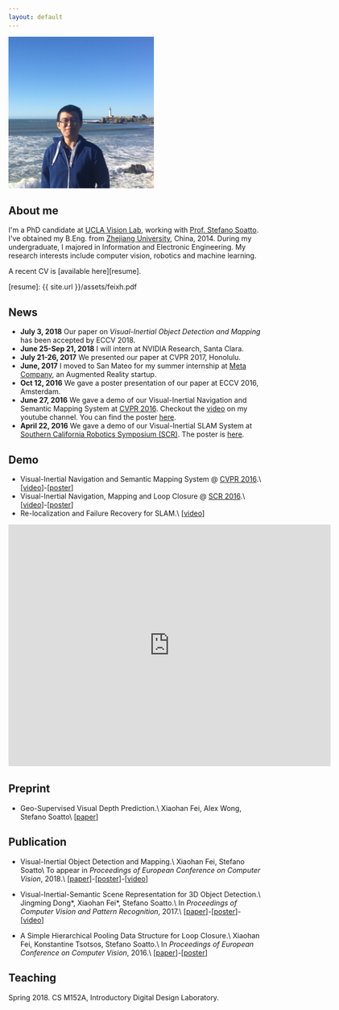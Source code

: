 ```yaml
---
layout: default
---
```

<script type="text/javascript" src="http://cdn.mathjax.org/mathjax/latest/MathJax.js?config=TeX-AMS-MML_HTMLorMML"></script>

<!-- <center> -->
<img src="images/profile_small.png" alt="Smiley face" >
<!-- </center> -->

## About me
I'm a PhD candidate at [UCLA Vision Lab][about_visionlab], working with [Prof. Stefano Soatto][about_ss]. I\'ve obtained my B.Eng. from [Zhejiang University][about_zju], China, 2014. During my undergraduate, I majored in Information and Electronic Engineering. My research interests include computer vision, robotics and machine learning.

A recent CV is [available here][resume].

[resume]: {{ site.url }}/assets/feixh.pdf

[about_zju]: http://www.zju.edu.cn/english/
[about_ucla]: http://www.ucla.edu
[about_ss]: http://www.cs.ucla.edu/~soatto/
[about_visionlab]: http://vision.ucla.edu

<!--
<center>
<iframe width="560" height="315" src="https://www.youtube.com/embed/tbxQUXdiXKo" frameborder="0" allowfullscreen></iframe>
</center>
-->


## News
- **July 3, 2018** Our paper on *Visual-Inertial Object Detection and Mapping* has been accepted by ECCV 2018.
- **June 25-Sep 21, 2018** I will intern at NVIDIA Research, Santa Clara.
- **July 21-26, 2017** We presented our paper at CVPR 2017, Honolulu.
- **June, 2017** I moved to San Mateo for my summer internship at [Meta Company](https://www.metavision.com/), an Augmented Reality startup.
- **Oct 12, 2016** We gave a poster presentation of our paper at ECCV 2016, Amsterdam.
- **June 27, 2016** We gave a demo of our Visual-Inertial Navigation and Semantic Mapping System at [CVPR 2016](http://cvpr2016.thecvf.com/program/demos). Checkout the [video][cvpr16_demo_video] on my youtube channel. You can find the poster [here][cvpr16_demo_poster].
- **April 22, 2016** We gave a demo of our Visual-Inertial SLAM System at [Southern California Robotics Symposium (SCR)](http://socal-robotics.org/index.html). The poster is [here][poster_scr16_demo].

## Demo

- Visual-Inertial Navigation and Semantic Mapping System @ [CVPR 2016](http://cvpr2016.thecvf.com/program/demos).\\
  \[[video][cvpr16_demo_video]\]-\[[poster][cvpr16_demo_poster]\]
- Visual-Inertial Navigation, Mapping and Loop Closure @ [SCR 2016](http://socal-robotics.org/index.html).\\
  \[[video][video_vio_more]\]-\[[poster][poster_scr16_demo]\]
- Re-localization and Failure Recovery for SLAM.\\
  \[[video][video_relocalization]\]
  
<iframe width="640" height="480" src="https://www.youtube.com/embed/TZTriqQm6nU" frameborder="0" allow="autoplay; encrypted-media" allowfullscreen></iframe>

## Preprint

- Geo-Supervised Visual Depth Prediction.\\
    Xiaohan Fei, Alex Wong, Stefano Soatto\\
    \[[paper][geosup_paper]\]

<!-- SIGL -->
[geosup_paper]: https://www.dropbox.com/s/5bnwck768nboe4v/geosup_paper.pdf?dl=0


## Publication

- Visual-Inertial Object Detection and Mapping.\\
    Xiaohan Fei, Stefano Soatto\\
    To appear in *Proceedings of European Conference on Computer Vision*, 2018.\\
    \[[paper][eccv18_paper]\]-\[[poster][eccv18_poster]\]-\[[video][eccv18_video]\]


- Visual-Inertial-Semantic Scene Representation for 3D Object Detection.\\
    Jingming Dong\*, Xiaohan Fei\*, Stefano Soatto.\\
    In *Proceedings of Computer Vision and Pattern Recognition*, 2017.\\
    \[[paper][cvpr17_paper]\]-\[[poster][cvpr17_poster]\]-\[[video][cvpr17_video]\]

- A Simple Hierarchical Pooling Data Structure for Loop Closure.\\
    Xiaohan Fei, Konstantine Tsotsos, Stefano Soatto.\\
    In *Proceedings of European Conference on Computer Vision*, 2016.\\
    \[[paper][eccv16_paper]\]-\[[poster][eccv16_poster]\]


<!-- ECCV18 -->
[eccv18_paper]: https://www.dropbox.com/s/benghuv5tn5vqt6/eccv18_paper.pdf?dl=0
[eccv18_poster]: https://www.dropbox.com/s/n0m5lsgodm99x5q/eccv18_poster.pdf?dl=0 
[eccv18_video]: https://youtu.be/TZTriqQm6nU

<!-- CVPR16 -->
[cvpr16_demo_video]: https://youtu.be/Rt2jdurowfE
[cvpr16_demo_poster]: https://www.dropbox.com/s/2c33vatb2lnoz0z/cvpr16_demo_poster.pdf?dl=0

<!-- CVPR17 -->
[cvpr17_paper]: https://www.dropbox.com/s/g0ro1rddqnbsubt/cvpr17_paper.pdf?dl=0
[cvpr17_poster]: https://www.dropbox.com/s/0phis714b5pnagk/cvpr17_poster.pdf?dl=0
[cvpr17_video]: https://youtu.be/tbxQUXdiXKo

<!-- ECCV16 -->
[eccv16_paper]: https://www.dropbox.com/s/as0py1swfm64m4k/eccv16_paper.pdf?dl=0
[eccv16_poster]: https://www.dropbox.com/s/9w02c3sard5q0om/eccv16_poster.pdf?dl=0

<!-- SCR16 -->
[poster_scr16_demo]: https://www.dropbox.com/s/9rwdfw0c4kserkn/scr16_demo_poster.pdf?dl=0
[video_vio_more]: https://www.youtube.com/watch?v=H7mODetStyo

<!-- other -->
[video_relocalization]: https://youtu.be/oQKnOHGkwTIh
[video_pgo]: https://youtu.be/-sbvl6gCwgQ
[video_cooperative_mapping]: https://youtu.be/iicbK45IzLI

## Teaching
Spring 2018. CS M152A, Introductory Digital Design Laboratory.

<!-- google analytics -->
<script>
(function(i,s,o,g,r,a,m){i['GoogleAnalyticsObject']=r;i[r]=i[r]||function(){
 (i[r].q=i[r].q||[]).push(arguments)},i[r].l=1*new Date();a=s.createElement(o),
 m=s.getElementsByTagName(o)[0];a.async=1;a.src=g;m.parentNode.insertBefore(a,m)
 })(window,document,'script','https://www.google-analytics.com/analytics.js','ga');

ga('create', 'UA-81854305-1', 'auto');
ga('send', 'pageview');

</script>
